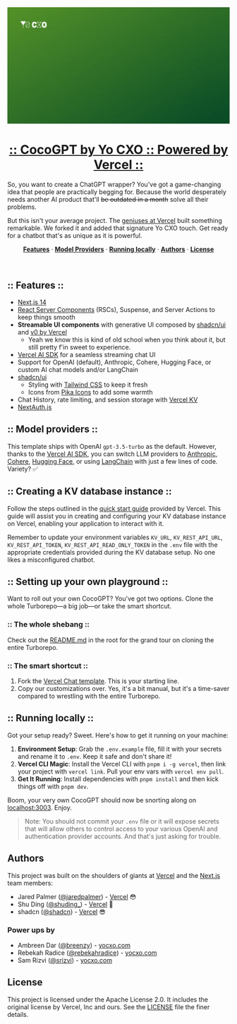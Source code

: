 <a href="https://coco.yocxo.com/">
  <img alt="Next.js 14 and App Router-ready AI chatbot." src="../coco/src/app/opengraph-image.gif">
  <h1 align="center">:: CocoGPT by Yo CXO :: Powered by Vercel ::</h1>
</a>

So, you want to create a ChatGPT wrapper? You've got a game-changing idea that people are practically begging for. Because the world desperately needs another AI product that'll ~~be outdated in a month~~ solve all their problems.

But this isn't your average project. The [geniuses at Vercel](https://vercel.com) built something remarkable. We forked it and added that signature Yo CXO touch. Get ready for a chatbot that's as unique as it is powerful.

<p align="center">
  <a href="#features"><strong>Features</strong></a> ·
  <a href="#model-providers"><strong>Model Providers</strong></a> ·
  <a href="#running-locally"><strong>Running locally</strong></a> ·
  <a href="#authors"><strong>Authors</strong></a> ·
  <a href="#license"><strong>License</strong></a>
</p>
<br/>

## :: Features ::

- [Next.js 14](https://nextjs.org)
- [React Server Components](https://nextjs.org/docs/app/building-your-application/rendering/server-components) (RSCs), Suspense, and Server Actions to keep things smooth
- **Streamable UI components** with generative UI composed by [shadcn/ui](https://ui.shadcn.com) and [v0 by Vercel](https://v0.dev)
  - Yeah we know this is kind of old school when you think about it, but still pretty f'in sweet to experience.
- [Vercel AI SDK](https://sdk.vercel.ai/docs) for a seamless streaming chat UI
- Support for OpenAI (default), Anthropic, Cohere, Hugging Face, or custom AI chat models and/or LangChain
- [shadcn/ui](https://ui.shadcn.com)
  - Styling with [Tailwind CSS](https://tailwindcss.com) to keep it fresh
  - Icons from [Pika Icons](https://pikaicons.com/) to add some warmth
- Chat History, rate limiting, and session storage with [Vercel KV](https://vercel.com/storage/kv)
- [NextAuth.js](https://github.com/nextauthjs/next-auth)

## :: Model providers ::

This template ships with OpenAI `gpt-3.5-turbo` as the default. However, thanks to the [Vercel AI SDK](https://sdk.vercel.ai/docs), you can switch LLM providers to [Anthropic](https://anthropic.com), [Cohere](https://cohere.com/), [Hugging Face](https://huggingface.co), or using [LangChain](https://js.langchain.com) with just a few lines of code. Variety? ✅

## :: Creating a KV database instance ::

Follow the steps outlined in the [quick start guide](https://vercel.com/docs/storage/vercel-kv/quickstart#create-a-kv-database) provided by Vercel. This guide will assist you in creating and configuring your KV database instance on Vercel, enabling your application to interact with it.

Remember to update your environment variables `KV_URL`, `KV_REST_API_URL`, `KV_REST_API_TOKEN`, `KV_REST_API_READ_ONLY_TOKEN` in the `.env` file with the appropriate credentials provided during the KV database setup. No one likes a misconfigured chatbot.

## :: Setting up your own playground ::

Want to roll out your own CocoGPT? You've got two options. Clone the whole Turborepo—a big job—or take the smart shortcut.

### :: The whole shebang ::

Check out the [README.md](/README.md) in the root for the grand tour on cloning the entire Turborepo.

### :: The smart shortcut ::

1. Fork the [Vercel Chat template](https://github.com/vercel/ai-chatbot). This is your starting line.
2. Copy our customizations over. Yes, it's a bit manual, but it's a time-saver compared to wrestling with the entire Turborepo.

## :: Running locally ::

Got your setup ready? Sweet. Here's how to get it running on your machine:

1. **Environment Setup**: Grab the `.env.example` file, fill it with your secrets and rename it to `.env`. Keep it safe and don't share it!
2. **Vercel CLI Magic**: Install the Vercel CLI with `pnpm i -g vercel`, then link your project with `vercel link`. Pull your env vars with `vercel env pull`.
3. **Get It Running**: Install dependencies with `pnpm install` and then kick things off with `pnpm dev`.

Boom, your very own CocoGPT should now be snorting along on [localhost:3003](http://localhost:3003/). Enjoy.

> Note: You should not commit your `.env` file or it will expose secrets that will allow others to control access to your various OpenAI and authentication provider accounts. And that's just asking for trouble.

## Authors

This project was built on the shoulders of giants at [Vercel](https://vercel.com) and the [Next.js](https://nextjs.org) team members:

- Jared Palmer ([@jaredpalmer](https://twitter.com/jaredpalmer)) - [Vercel](https://vercel.com) 😳
- Shu Ding ([@shuding\_](https://twitter.com/shuding_)) - [Vercel](https://vercel.com) 🤩
- shadcn ([@shadcn](https://twitter.com/shadcn)) - [Vercel](https://vercel.com) 😎

### Power ups by

- Ambreen Dar ([@breenzy](https://twitter.com/breenzy)) - [yocxo.com](https://yocxo.com/about#ambreen)
- Rebekah Radice ([@rebekahradice](https://twitter.com/rebekahradice)) - [yocxo.com](https://yocxo.com/about#rebekah)
- Sam Rizvi ([@srizvi](https://github.com/srizvi)) - [yocxo.com](https://yocxo.com/about#sam)

## License

This project is licensed under the Apache License 2.0. It includes the original license by Vercel, Inc and ours. See the [LICENSE](LICENSE) file the finer details.
